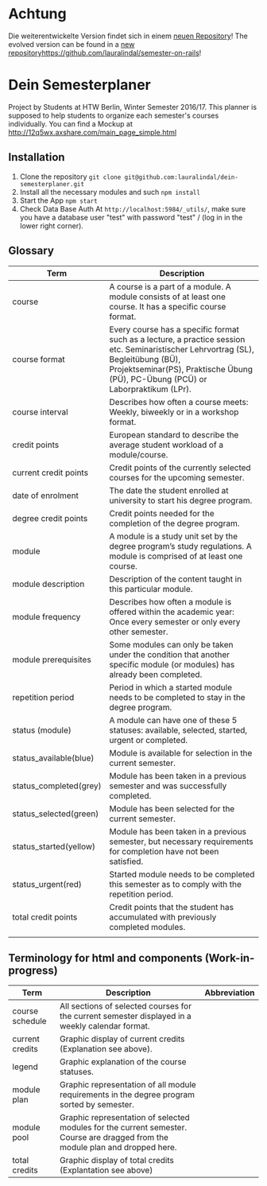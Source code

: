 # Achtung

Die weiterentwickelte Version findet sich in einem [neuen Repository](https://github.com/lauralindal/semester-on-rails)!
The evolved version can be found in a [new repository]()https://github.com/lauralindal/semester-on-rails!

# Dein Semesterplaner

Project by Students at HTW Berlin, Winter Semester 2016/17.
This planner is supposed to help students to organize each semester's courses individually.
You can find a Mockup at http://12q5wx.axshare.com/main_page_simple.html

## Installation

1. Clone the repository
`git clone git@github.com:lauralindal/dein-semesterplaner.git`
2. Install all the necessary modules and such
`npm install`
3. Start the App
`npm start`
4. Check Data Base Auth
At `http://localhost:5984/_utils/`, make sure you have a database user "test" with password "test" / (log in in the lower right corner).

## Glossary

| Term                   | Description                                                                                                                                                                                                              |
|------------------------|--------------------------------------------------------------------------------------------------------------------------------------------------------------------------------------------------------------------------|
| course                 | A course is a part of a module. A module consists of at least one course. It has a specific course format.                                                                                                               |
| course format          | Every course has a specific format such as a lecture, a practice session etc. Seminaristischer Lehrvortrag (SL), Begleitübung (BÜ), Projektseminar(PS), Praktische Übung (PÜ), PC-Übung (PCÜ) or Laborpraktikum (LPr). |
| course interval        | Describes how often a course meets: Weekly, biweekly or in a workshop format.                                                                                                                                            |
| credit points          | European standard to describe the average student workload of a module/course.                                                                                                                                           |
| current credit points  | Credit points of the currently selected courses for the upcoming semester.                                                                                                                                               |
| date of enrolment      | The date the student enrolled at university to start his degree program.                                                                                                                                                 |
| degree credit points   | Credit points needed for the completion of the degree program.                                                                                                                                                           |
| module                 | A module is a study unit set by the degree program’s study regulations. A module is comprised of at least one course.                                                                                                    |
| module description     | Description of the content taught in this particular module.                                                                                                                                                             |
| module frequency       | Describes how often a module is offered within the academic year: Once every semester or only every other semester.                                                                                                      |
| module prerequisites   | Some modules can only be taken under the condition that another specific module (or modules) has already been completed.                                                                                                 |
| repetition period      | Period in which a started module needs to be completed to stay in the degree program.                                                                                                                                    |
| status (module)        | A module can have one of these 5 statuses: available, selected, started, urgent or completed.                                                                                                                            |
| status_available(blue) | Module is available for selection in the current semester.                                                                                                                                                               |
| status_completed(grey) | Module has been taken in a previous semester and was successfully completed.                                                                                                                                             |
| status_selected(green) | Module has been selected for the current semester.                                                                                                                                                                       |
| status_started(yellow) | Module has been taken in a previous semester, but necessary requirements for completion have not been satisfied.                                                                                                         |
| status_urgent(red)     | Started module needs to be completed this semester as to comply with the repetition period.                                                                                                                              |
| total credit points    | Credit points that the student has accumulated with previously completed modules.                                                                                                                                        |
                                                                                                                                                                                                                         |
## Terminology for html and components (Work-in-progress)

| Term            | Description                                                                                                                    | Abbreviation |
|-----------------|--------------------------------------------------------------------------------------------------------------------------------|--------------|
| course schedule | All sections of selected courses for the current semester displayed in a weekly calendar format.                               |              |
| current credits | Graphic display of current credits (Explanation see above).                                                                    |              |
| legend          | Graphic explanation of the course statuses.                                                                                    |              |
| module plan     | Graphic representation of all module requirements in the degree program sorted by semester.                                    |              |
| module pool     | Graphic representation of selected modules for the current semester. Course are dragged from the module plan and dropped here. |              |
| total credits   | Graphic display of total credits (Explantation see above)                                                                      |              |
